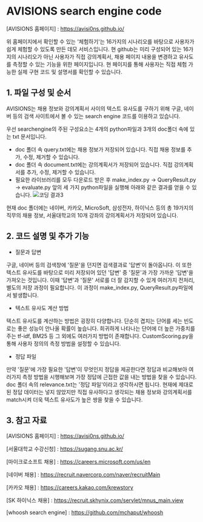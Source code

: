 # AVISIONS search engine code


[AVISIONS 홈페이지] : https://avisi0ns.github.io/

위 홈페이지에서 확인할 수 있는 '체험하기'는 16가지의 시나리오를 바탕으로 사용자가 쉽게 체험할 수 있도록 만든 데모 서비스입니다.
현 github는 미리 구성되어 있는 16가지의 시나리오가 아닌 사용자가 직접 강의계획서, 채용 페이지 내용을 변경하고 유사도를 측정할 수 있는 기능을 위한 페이지입니다.
현 페이지를 통해 사용자는 직접 체험 가능한 실제 구현 코드 및 설명서를 확인할 수 있습니다.


## 1. 파일 구성 및 순서


AVISIONS는 채용 정보와 강의계획서 사이의 텍스트 유사도를 구하기 위해 구글, 네이버 등의 검색 사이트에서 볼 수 있는 search engine 코드를 이용하고 있습니다.

우선 searchengine의 주된 구성요소는 4개의 python파일과 3개의 doc폴더 속에 있는 txt 문서입니다.
- doc 폴더 속 query.txt에는 채용 정보가 저장되어 있습니다. 직접 채용 정보를 추가, 수정, 제거할 수 있습니다.
- doc 폴더 속 document.txt에는 강의계획서가 저장되어 있습니다. 직접 강의계획서를 추가, 수정, 제거할 수 있습니다. 
- 필요한 라이브러리를 모두 다운로드 받은 후 make_index.py -> QueryResult.py -> evaluate.py 앞의 세 가지 python파일을 실행해 아래와 같은 결과를 얻을 수 있습니다. 
![코딩 결과3](https://user-images.githubusercontent.com/98640306/154391500-6e85639a-6e0f-4e8b-acd0-8a267aaaf300.PNG)
 
 현재 doc 폴더에는 네이버, 카카오, MicroSoft, 삼성전자, 하이닉스 등의 총 19가지의 직무의 채용 정보, 서울대학교의 10개 강좌의 강의계획서가 저장되어 있습니다.
 
 
 ## 2. 코드 설명 및 추가 기능

- 질문과 답변

구글, 네이버 등의 검색창에 '질문'을 던지면 검색결과로 '답변'이 돌아옵니다. 이 또한 텍스트 유사도를 바탕으로 미리 저장되어 있던 '답변' 중 '질문'과 가장 가까운 '답변'을 가져오는 것입니다. 이때 '답변'과 '질문' 서로를 더 잘 감지할 수 있게 여러가지 전처리, 별도의 저장 과정이 필요합니다. 이 과정이 make_index.py, QueryResult.py파일에서 발생합니다.
- 텍스트 유사도 계산 방법

텍스트 유사도를 계산하는 방법은 굉장히 다양합니다. 단순히 겹치는 단어를 세는 빈도로는 좋은 성능이 안나올 확률이 높습니다. 희귀하게 나타나는 단어에 더 높은 가중치를 주는 tf-idf, BM25 등 그 외에도 여러가지 방법이 존재합니다. CustomScoring.py을 통해 사용자 정의의 측정 방법을 설정할 수 있습니다. 
- 정답 파일

만약 '질문'에 가장 필요한 '답변'이 무엇인지 정답을 제공한다면 정답과 비교해보아 여러가지 측정 방법을 시행해보며 가장 정답에 근접한 값을 내는 방법을 찾을 수 있습니다. doc 폴더 속의 relevance.txt는 '정답 파일'이라고 생각하시면 됩니다. 현재에 제대로된 정답 데이터는 넣지 않았지만 직접 유사하다고 생각되는 채용 정보와 강의계획서를 match시켜 더욱 텍스트 유사도가 높은 쌍을 찾을 수 있습니다.

 
 ## 3. 참고 자료

[AVISIONS 홈페이지] : https://avisi0ns.github.io/

[서울대학교 수강신청] : https://sugang.snu.ac.kr/

[마이크로소프트 채용] : https://careers.microsoft.com/us/en

[네이버 채용] : https://recruit.navercorp.com/naver/recruitMain

[카카오 채용] : https://careers.kakao.com/krewstory

[SK 하이닉스 채용] : https://recruit.skhynix.com/servlet/mnus_main.view

[whoosh search engine] : https://github.com/mchaput/whoosh

